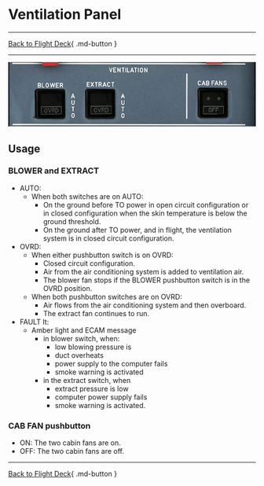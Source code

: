 # Ventilation Panel

---

[Back to Flight Deck](../index.md){ .md-button }

---

![Ventilation Panel](../../../assets/a32nx-briefing/overhead-panel/vent.jpg "Ventilation Panel")

## Usage

### BLOWER and EXTRACT

- AUTO:
    - When both switches are on AUTO:
        - On the ground before TO power in open circuit configuration or in closed configuration when the skin temperature is below the ground threshold.
        - On the ground after TO power, and in flight, the ventilation system is in closed circuit configuration.
- OVRD:
    - When either pushbutton switch is on OVRD:
        - Closed circuit configuration.
        - Air from the air conditioning system is added to ventilation air.
        - The blower fan stops if the BLOWER pushbutton switch is in the OVRD position.
    - When both pushbutton switches are on OVRD:
        - Air flows from the air conditioning system and then overboard.
        - The extract fan continues to run.
- FAULT It:
    - Amber light and ECAM message
        - in blower switch, when:
            - low blowing pressure is
            - duct overheats
            - power supply to the computer fails
            - smoke warning is activated
        - in the extract switch, when
            - extract pressure is low
            - computer power supply fails
            - smoke warning is activated.

### CAB FAN pushbutton

- ON: The two cabin fans are on.
- OFF: The two cabin fans are off.

---

[Back to Flight Deck](../index.md){ .md-button }
